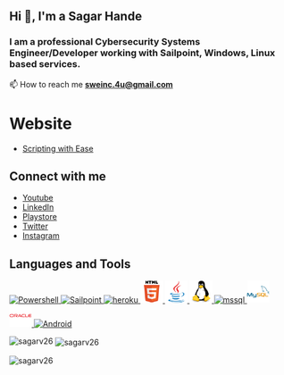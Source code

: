 ## Hi 👋, I'm a Sagar Hande
### I am a professional Cybersecurity Systems Engineer/Developer working with Sailpoint, Windows, Linux based services.

📫 How to reach me **sweinc.4u@gmail.com**


# Website
- [Scripting with Ease](https://scriptingwithease.web.app)

## Connect with me
- [Youtube](https://www.youtube.com/@scriptingwithease)
- [LinkedIn](linkedin.com/in/sagar-hande-47416a86)
- [Playstore](https://play.google.com/store/apps/developer?id=Sagar+V+Hande&hl=en)
- [Twitter](x.com/EaseScript35566)
- [Instagram]([linkedin.com/in/sagar-hande-47416a86](https://www.instagram.com/scripting_with_ease/profilecard/?igsh=MXd0aGJpOTdpcjY4ag%3D%3D))

## Languages and Tools
<p align="left"> <a href="https://learn.microsoft.com/en-us/powershell/" target="_blank" rel="noreferrer"> <img src="https://upload.wikimedia.org/wikipedia/commons/thumb/a/af/PowerShell_Core_6.0_icon.png/250px-PowerShell_Core_6.0_icon.png" alt="Powershell" width="40" height="40"/> </a> <a href="https://www.sailpoint.com/" target="_blank" rel="noreferrer"> <img src="https://www.sailpoint.com/images/SailPoint-logo-cropped.svg" alt="Sailpoint" width="40" height="40"/> </a> <a href="https://heroku.com" target="_blank" rel="noreferrer"> <img src="https://www.vectorlogo.zone/logos/heroku/heroku-icon.svg" alt="heroku" width="40" height="40"/> </a> <a href="https://www.w3.org/html/" target="_blank" rel="noreferrer"> <img src="https://raw.githubusercontent.com/devicons/devicon/master/icons/html5/html5-original-wordmark.svg" alt="html5" width="40" height="40"/> </a><a href="https://www.java.com" target="_blank" rel="noreferrer"> <img src="https://raw.githubusercontent.com/devicons/devicon/master/icons/java/java-original.svg" alt="java" width="40" height="40"/> </a><a href="https://www.linux.org/" target="_blank" rel="noreferrer"> <img src="https://raw.githubusercontent.com/devicons/devicon/master/icons/linux/linux-original.svg" alt="linux" width="40" height="40"/> </a> <a href="https://www.microsoft.com/en-us/sql-server" target="_blank" rel="noreferrer"> <img src="https://www.svgrepo.com/show/303229/microsoft-sql-server-logo.svg" alt="mssql" width="40" height="40"/> </a><a href="https://www.mysql.com/" target="_blank" rel="noreferrer"> <img src="https://raw.githubusercontent.com/devicons/devicon/master/icons/mysql/mysql-original-wordmark.svg" alt="mysql" width="40" height="40"/> </a><a href="https://www.oracle.com/" target="_blank" rel="noreferrer"> <img src="https://raw.githubusercontent.com/devicons/devicon/master/icons/oracle/oracle-original.svg" alt="oracle" width="40" height="40"/> </a>
<a href="hhttps://developer.android.com/studio" target="_blank" rel="noreferrer"> <img src="https://developer.android.com/static/images/logos/android.svg" alt="Android" width="40" height="40"/> </a> 
 </p>

<p><img align="left" src="https://github-readme-stats.vercel.app/api/top-langs?username=sagarv26&show_icons=true&locale=en&layout=compact" alt="sagarv26" /></p>

<p>&nbsp;<img align="center" src="https://github-readme-stats.vercel.app/api?username=sagarv26&show_icons=true&locale=en" alt="sagarv26" /></p>

<p><img align="center" src="https://github-readme-streak-stats.herokuapp.com/?user=sagarv26&" alt="sagarv26" /></p>

